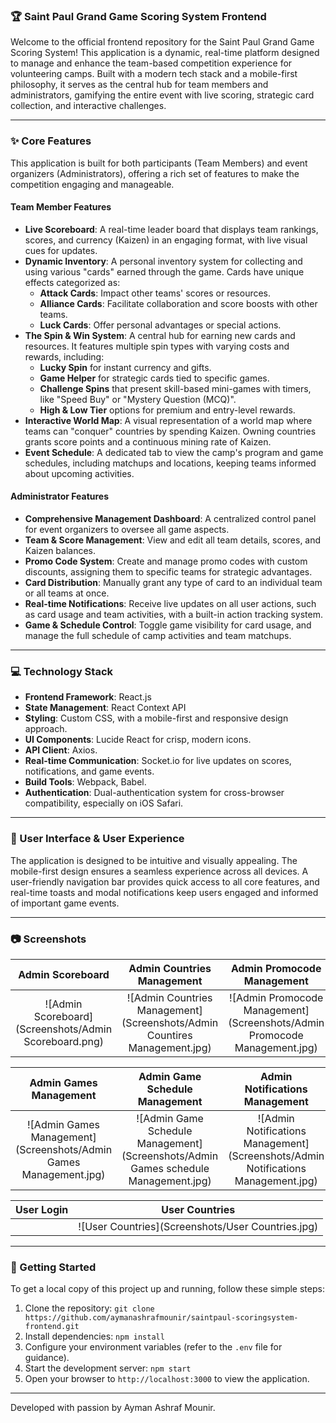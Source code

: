 ### 🏆 Saint Paul Grand Game Scoring System Frontend

Welcome to the official frontend repository for the Saint Paul Grand Game Scoring System\! This application is a dynamic, real-time platform designed to manage and enhance the team-based competition experience for volunteering camps. Built with a modern tech stack and a mobile-first philosophy, it serves as the central hub for team members and administrators, gamifying the entire event with live scoring, strategic card collection, and interactive challenges.

-----

### ✨ Core Features

This application is built for both participants (Team Members) and event organizers (Administrators), offering a rich set of features to make the competition engaging and manageable.

#### **Team Member Features**

  * **Live Scoreboard**: A real-time leader board that displays team rankings, scores, and currency (Kaizen) in an engaging format, with live visual cues for updates.
  * **Dynamic Inventory**: A personal inventory system for collecting and using various "cards" earned through the game. Cards have unique effects categorized as:
      * **Attack Cards**: Impact other teams' scores or resources.
      * **Alliance Cards**: Facilitate collaboration and score boosts with other teams.
      * **Luck Cards**: Offer personal advantages or special actions.
  * **The Spin & Win System**: A central hub for earning new cards and resources. It features multiple spin types with varying costs and rewards, including:
      * **Lucky Spin** for instant currency and gifts.
      * **Game Helper** for strategic cards tied to specific games.
      * **Challenge Spins** that present skill-based mini-games with timers, like "Speed Buy" or "Mystery Question (MCQ)".
      * **High & Low Tier** options for premium and entry-level rewards.
  * **Interactive World Map**: A visual representation of a world map where teams can "conquer" countries by spending Kaizen. Owning countries grants score points and a continuous mining rate of Kaizen.
  * **Event Schedule**: A dedicated tab to view the camp's program and game schedules, including matchups and locations, keeping teams informed about upcoming activities.

#### **Administrator Features**

  * **Comprehensive Management Dashboard**: A centralized control panel for event organizers to oversee all game aspects.
  * **Team & Score Management**: View and edit all team details, scores, and Kaizen balances.
  * **Promo Code System**: Create and manage promo codes with custom discounts, assigning them to specific teams for strategic advantages.
  * **Card Distribution**: Manually grant any type of card to an individual team or all teams at once.
  * **Real-time Notifications**: Receive live updates on all user actions, such as card usage and team activities, with a built-in action tracking system.
  * **Game & Schedule Control**: Toggle game visibility for card usage, and manage the full schedule of camp activities and team matchups.

-----

### 💻 Technology Stack

  * **Frontend Framework**: React.js
  * **State Management**: React Context API
  * **Styling**: Custom CSS, with a mobile-first and responsive design approach.
  * **UI Components**: Lucide React for crisp, modern icons.
  * **API Client**: Axios.
  * **Real-time Communication**: Socket.io for live updates on scores, notifications, and game events.
  * **Build Tools**: Webpack, Babel.
  * **Authentication**: Dual-authentication system for cross-browser compatibility, especially on iOS Safari.

-----

### 🎨 User Interface & User Experience

The application is designed to be intuitive and visually appealing. The mobile-first design ensures a seamless experience across all devices. A user-friendly navigation bar provides quick access to all core features, and real-time toasts and modal notifications keep users engaged and informed of important game events.

-----

### 📷 Screenshots

| Admin Scoreboard | Admin Countries Management | Admin Promocode Management | Admin Cards Management |
| :---: | :---: | :---: | :---: |
| \![Admin Scoreboard](Screenshots/Admin Scoreboard.png) | \![Admin Countries Management](Screenshots/Admin Countires Management.jpg) | \![Admin Promocode Management](Screenshots/Admin Promocode Management.jpg) | \![Admin Cards Management](Screenshots/Admin Cards Management.jpg) |

| Admin Games Management | Admin Game Schedule Management | Admin Notifications Management | Admin Spins Management |
| :---: | :---: | :---: | :---: |
| \![Admin Games Management](Screenshots/Admin Games Management.jpg) | \![Admin Game Schedule Management](Screenshots/Admin Games schedule Management.jpg) | \![Admin Notifications Management](Screenshots/Admin Notifications Management.jpg) | \![Admin Spins Management](Screenshots/Admin Spins Management.jpg) |

| User Login | User Countries |
| :---: | :---: |
|  | \![User Countries](Screenshots/User Countries.jpg) |

-----

### 🚀 Getting Started

To get a local copy of this project up and running, follow these simple steps:

1.  Clone the repository: `git clone https://github.com/aymanashrafmounir/saintpaul-scoringsystem-frontend.git`
2.  Install dependencies: `npm install`
3.  Configure your environment variables (refer to the `.env` file for guidance).
4.  Start the development server: `npm start`
5.  Open your browser to `http://localhost:3000` to view the application.

-----

Developed with passion by Ayman Ashraf Mounir.
